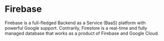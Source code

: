 # Firebase

Firebase is a full-fledged Backend as a Service (BaaS) platform with powerful Google support.
Contrarily, Firestore is a real-time and fully managed database that works as a product of Firebase and Google Cloud.


